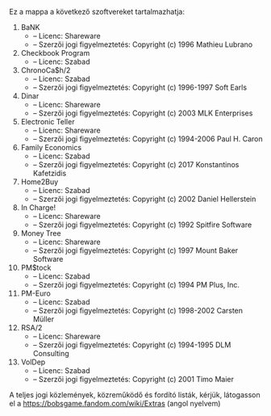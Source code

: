 ﻿Ez a mappa a következő szoftvereket tartalmazhatja:

1. BaNK
   - – Licenc: Shareware
   - – Szerzői jogi figyelmeztetés: Copyright (c) 1996 Mathieu Lubrano
2. Checkbook Program
   - – Licenc: Szabad
3. ChronoCa$h/2
   - – Licenc: Szabad
   - – Szerzői jogi figyelmeztetés: Copyright (c) 1996-1997 Soft Earls
4. Dinar
   - – Licenc: Shareware
   - – Szerzői jogi figyelmeztetés: Copyright (c) 2003 MLK Enterprises
5. Electronic Teller
   - – Licenc: Shareware
   - – Szerzői jogi figyelmeztetés: Copyright (c) 1994-2006 Paul H. Caron
6. Family Economics
   - – Licenc: Szabad
   - – Szerzői jogi figyelmeztetés: Copyright (c) 2017 Konstantinos Kafetzidis
7. Home2Buy
   - – Licenc: Szabad
   - – Szerzői jogi figyelmeztetés: Copyright (c) 2002 Daniel Hellerstein
8. In Charge!
   - – Licenc: Shareware
   - – Szerzői jogi figyelmeztetés: Copyright (c) 1992 Spitfire Software
9. Money Tree
   - – Licenc: Shareware
   - – Szerzői jogi figyelmeztetés: Copyright (c) 1997 Mount Baker Software
10. PM$tock
    - – Licenc: Szabad
    - – Szerzői jogi figyelmeztetés: Copyright (c) 1994 PM Plus, Inc.
11. PM-Euro
    - – Licenc: Szabad
    - – Szerzői jogi figyelmeztetés: Copyright (c) 1998-2002 Carsten Müller
12. RSA/2
    - – Licenc: Shareware
    - – Szerzői jogi figyelmeztetés: Copyright (c) 1994-1995 DLM Consulting
13. VolDep
    - – Licenc: Szabad
    - – Szerzői jogi figyelmeztetés: Copyright (c) 2001 Timo Maier

A teljes jogi közlemények, közreműködő és fordító listák, kérjük, látogasson el a https://bobsgame.fandom.com/wiki/Extras (angol nyelvem)
